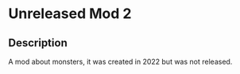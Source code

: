 # Unreleased Mod 2
## Description
A mod about monsters, it was created in 2022 but was not released.
